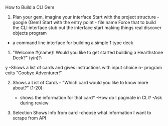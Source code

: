 How to Build a CLI Gem

1. Plan your gem, imagine your interface
Start with the project structure - google (Gem)
Start with the entry point - file name
Force that to build the CLI interface
stub out the interface 
start making things real
discover objects
program


- a command line interface for building a simple 1 type deck


1) "Welcome #{name}! Would you like to get started building a Hearthstone Deck?" (y/n)?: 

y -Shows a list of cards and gives instructions with input choice 
n- program exits "Goobye Adventurer!"

2) Shows a List of Cards - "Which card would you like to know more about?" (1-20):

    - shows the information for that card*
    -How do I paginate in CLI? -Ask during review

3) Selection Shows Info from card
    -choose what information I want to scrape from API